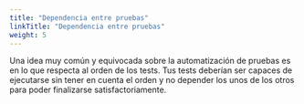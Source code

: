 ```yaml
---
title: "Dependencia entre pruebas"
linkTitle: "Dependencia entre pruebas"
weight: 5
---
```


Una idea muy común y equivocada sobre la automatización de pruebas es en lo
que respecta al orden de los tests. Tus tests deberían ser capaces de ejecutarse
sin tener en cuenta el orden y no depender los unos de los otros para poder finalizarse
satisfactoriamente.